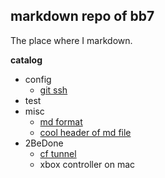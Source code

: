## markdown repo of bb7
The place where I markdown.

**catalog**
- config
  - [git ssh](https://github.com/B06o/MarkDowns/blob/master/How2%20set%20up%20ssh%20git%20identify.md)
- test
- misc
  - [md format](https://github.com/B06o/MarkDowns/blob/master/markdown%20test.md)
  - [cool header of md file](https://github.com/B06o/MarkDowns/blob/master/cool%20md%20header.md)
- 2BeDone
  - [cf tunnel](https://github.com/B06o/MarkDowns/blob/master/cloudFlare%20Tunnel.md)
  - xbox controller on mac

